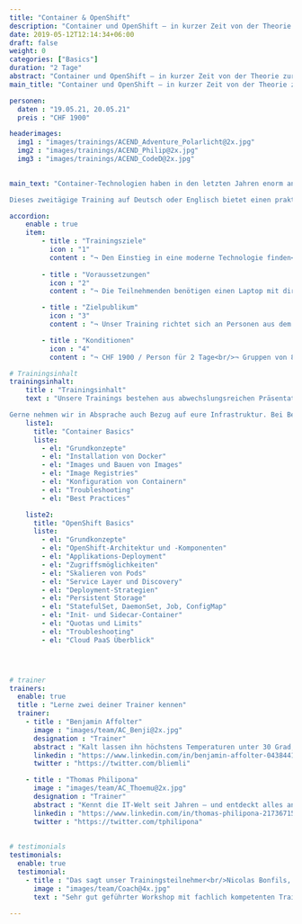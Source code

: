 ```yaml
---
title: "Container & OpenShift"
description: "Container und OpenShift – in kurzer Zeit von der Theorie zur Praxis."
date: 2019-05-12T12:14:34+06:00
draft: false
weight: 0
categories: ["Basics"]
duration: "2 Tage"
abstract: "Container und OpenShift – in kurzer Zeit von der Theorie zur Praxis."
main_title: "Container und OpenShift – in kurzer Zeit von der Theorie zur Praxis."

personen: 
  daten : "19.05.21, 20.05.21"
  preis : "CHF 1900"

headerimages:
  img1 : "images/trainings/ACEND_Adventure_Polarlicht@2x.jpg"
  img2 : "images/trainings/ACEND_Philip@2x.jpg"
  img3 : "images/trainings/ACEND_CodeD@2x.jpg"
  

main_text: "Container-Technologien haben in den letzten Jahren enorm an Bedeutung gewonnen. Open­Shift bietet basierend auf diesen Technologien – unter anderem Kubernetes – eine umfassende und komfortable Container Plattform-Lösung.

Dieses zweitägige Training auf Deutsch oder Englisch bietet einen praktischen und klar verständlichen Einstieg in diese Open Source-Technologien. Unsere Trainer kommen aus der Praxis und sind erfahrene OpenShift Administratoren."

accordion:
    enable : true
    item:
        - title : "Trainingsziele"
          icon : "1"
          content : "¬ Den Einstieg in eine moderne Technologie finden<br/>¬ Konzepte von Containern und OpenShift verstehen<br/>¬ Applikationen auf OpenShift deployen<br/>"
 
        - title : "Voraussetzungen"
          icon : "2"
          content : "¬ Die Teilnehmenden benötigen einen Laptop mit direktem Zugang zum Internet.<br/>¬ Lokale Admin-Rechte oder Zugriffsmöglichkeit auf ein Terminal (im Browser) sind zusätzlich nötig."

        - title : "Zielpublikum"
          icon : "3"
          content : "¬ Unser Training richtet sich an Personen aus dem Software und System Engineering. Es sind keine Vorkenntnisse mit Container-Technologien oder OpenShift notwendig."

        - title : "Konditionen"
          icon : "4"
          content : "¬ CHF 1900 / Person für 2 Tage<br/>¬ Gruppen von 8–24 Personen<br/>¬ Inklusive Verpflegung, Unterlagen und OpenShift Cluster in der Cloud.<br/>¬ Rabatt ab 12 Personen"

# Trainingsinhalt
trainingsinhalt: 
    title : "Trainingsinhalt"
    text : "Unsere Trainings bestehen aus abwechslungsreichen Präsentationen und hands-on Labs, um deren Inhalt auf spannende Art und Weise zu übermitteln. 

Gerne nehmen wir in Absprache auch Bezug auf eure Infrastruktur. Bei Bedarf für weitere Inhalte können wir auf euren Wunsch hin Anpassungen vornehmen."
    liste1:
      title: "Container Basics"
      liste:
        - el: "Grundkonzepte"
        - el: "Installation von Docker"
        - el: "Images und Bauen von Images"
        - el: "Image Registries"
        - el: "Konfiguration von Containern"
        - el: "Troubleshooting"
        - el: "Best Practices"

    liste2:
      title: "OpenShift Basics"
      liste:
        - el: "Grundkonzepte"
        - el: "OpenShift-Architektur und -Komponenten"
        - el: "Applikations-Deployment"
        - el: "Zugriffsmöglichkeiten"
        - el: "Skalieren von Pods"
        - el: "Service Layer und Discovery"
        - el: "Deployment-Strategien"
        - el: "Persistent Storage"
        - el: "StatefulSet, DaemonSet, Job, ConfigMap"
        - el: "Init- und Sidecar-Container"
        - el: "Quotas und Limits"
        - el: "Troubleshooting"
        - el: "Cloud PaaS Überblick"




# trainer
trainers:
  enable: true
  title : "Lerne zwei deiner Trainer kennen"
  trainer:
    - title : "Benjamin Affolter"
      image : "images/team/AC_Benji@2x.jpg"
      designation : "Trainer"
      abstract : "Kalt lassen ihn höchstens Temperaturen unter 30 Grad, nicht aber neue Technologien oder die Bedürfnisse von Trainings-Teilnehmenden."
      linkedin : "https://www.linkedin.com/in/benjamin-affolter-0438441b6/"
      twitter : "https://twitter.com/bliemli"

    - title : "Thomas Philipona"
      image : "images/team/AC_Thoemu@2x.jpg"
      designation : "Trainer"
      abstract : "Kennt die IT-Welt seit Jahren – und entdeckt alles andere auf seinem Drahtesel."
      linkedin : "https://www.linkedin.com/in/thomas-philipona-217367158/"
      twitter : "https://twitter.com/tphilipona"
      
      
# testimonials
testimonials:
  enable: true
  testimonial:
    - title : "Das sagt unser Trainingsteilnehmer<br/>Nicolas Bonfils, Bern"
      image : "images/team/Coach@4x.jpg"
      text : "Sehr gut geführter Workshop mit fachlich kompetenten Trainern in lockerer Atmosphäre. Besonders der Mix zwischen Theorie und Labs (Praxis) hat mir gefallen."
      
---
```


